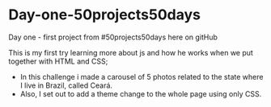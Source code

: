 # Day-one-50projects50days
Day one - first project from #50projects50days here on gitHub

This is my first try learning more about js and how he works when we put together with HTML and CSS;

 - In this challenge i made a carousel of 5 photos related to the state where I live in Brazil, called Ceará. 
 - Also, I set out to add a theme change to the whole page using only CSS.



 
